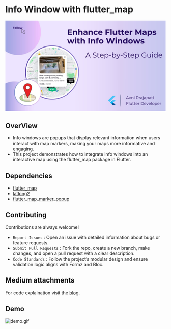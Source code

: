 # Info Window with flutter_map

![banner.jpg](https://github.com/Avni21101/info_window_flutter-map/blob/main/reademe_assets/banner.jpg)

## OverView
- Info windows are popups that display relevant information when users interact with map markers, making your maps more informative and engaging.
- This project demonstrates how to integrate info windows into an interactive map using the flutter_map package in Flutter.

## Dependencies
- [flutter_map](https://pub.dev/packages/flutter_map)
- [latlong2](https://pub.dev/packages/latlong2)
- [flutter_map_marker_popup](https://pub.dev/packages/flutter_map_marker_popup)

## Contributing
Contributions are always welcome!

- `Report Issues` : Open an issue with detailed information about bugs or feature requests.
- `Submit Pull Requests` : Fork the repo, create a new branch, make changes, and open a pull request with a clear description.
- `Code Standards` : Follow the project’s modular design and ensure validation logic aligns with Formz and Bloc.

## Medium attachments
For code explaination visit the [blog](https://medium.com/@avniprajapati21101/enhance-flutter-maps-with-info-windows-a-step-by-step-guide-4844cf652691).


## Demo
![demo.gif](https://github.com/Avni21101/info_window_flutter-map/blob/main/reademe_assets/demo.gif)